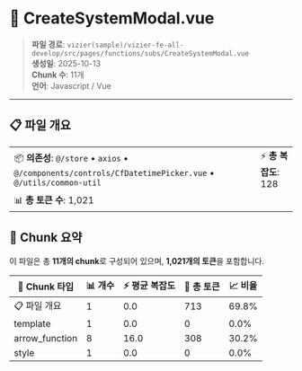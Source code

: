 # 📄 CreateSystemModal.vue

> **파일 경로**: `vizier(sample)/vizier-fe-all-develop/src/pages/functions/subs/CreateSystemModal.vue`  
> **생성일**: 2025-10-13  
> **Chunk 수**: 11개  
> **언어**: Javascript / Vue
---





## 📋 파일 개요

| | |
|--|--|
| 📦 **의존성**: `@/store` • `axios` • `@/components/controls/CfDatetimePicker.vue` • `@/utils/common-util` | ⚡ **총 복잡도**: 128 |
| 📊 **총 토큰 수**: 1,021 |  |






## 🧩 Chunk 요약

이 파일은 총 **11개의 chunk**로 구성되어 있으며, **1,021개의 토큰**을 포함합니다.

| 🧩 Chunk 타입 | 📊 개수 | ⚡ 평균 복잡도 | 📝 총 토큰 | 📈 비율 |
|---------------|--------|-------------|----------|--------|
| 📋 파일 개요 | 1 | 0.0 | 713 | 69.8% |
| template | 1 | 0.0 | 0 | 0.0% |
| arrow_function | 8 | 16.0 | 308 | 30.2% |
| style | 1 | 0.0 | 0 | 0.0% |

